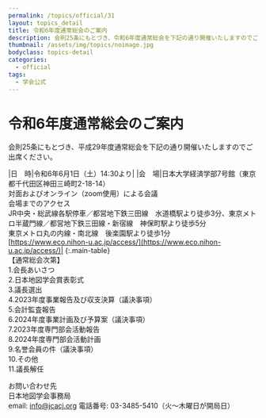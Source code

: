 ```yaml
---
permalink: /topics/official/31
layout: topics_detail
title: 令和6年度通常総会のご案内
description: 会則25条にもとづき、令和6年度通常総会を下記の通り開催いたしますのでご出席ください。
thumbnail: /assets/img/topics/noimage.jpg
bodyclass: topics-detail
categories:
  - official
tags:
  - 学会公式
---
```


# 令和6年度通常総会のご案内

会則25条にもとづき、平成29年度通常総会を下記の通り開催いたしますのでご出席ください。

|日　時|令和6年6月1日（土）14:30より|
|会　場|日本大学経済学部7号館（東京都千代田区神田三崎町2-18-14）<br>対面およびオンライン（zoom使用）による会議<br>会場までのアクセス<br>JR中央・総武線各駅停車／都営地下鉄三田線　水道橋駅より徒歩3分、東京メトロ半蔵門線／都営地下鉄三田線・新宿線　神保町駅より徒歩5分<br>東京メトロ丸の内線・南北線　後楽園駅より徒歩1分<br>[https://www.eco.nihon-u.ac.jp/access/](https://www.eco.nihon-u.ac.jp/access/)|
{:.main-table}
<br>
【通常総会次第】<br>
1.会長あいさつ<br>
2.日本地図学会賞表彰式<br>
3.議長選出<br>
4.2023年度事業報告及び収支決算（議決事項）<br>
5.会計監査報告<br>
6.2024年度事業計画及び予算案（議決事項）<br>
7.2023年度専門部会活動報告<br>
8.2024年度専門部会活動計画<br>
9.名誉会員の件（議決事項）<br>
10.その他<br>
11.議長解任<br>

お問い合わせ先<br>
日本地図学会事務局<br>
email: info@jcacj.org
電話番号: 03-3485-5410（火～木曜日が開局日）<br>
